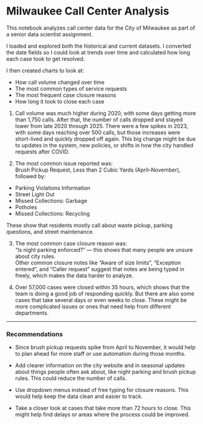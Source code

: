 # Milwaukee Call Center Analysis

This notebook analyzes call center data for the City of Milwaukee as part of a senior data scientist assignment.

I loaded and explored both the historical and current datasets. I converted the date fields so I could look at trends over time and calculated how long each case took to get resolved.

I then created charts to look at:

- How call volume changed over time  
- The most common types of service requests  
- The most frequent case closure reasons  
- How long it took to close each case  

1. Call volume was much higher during 2020, with some days getting more than 1,750 calls. After that, the number of calls dropped and stayed lower from late 2020 through 2025. There were a few spikes in 2023, with some days reaching over 500 calls, but those increases were short-lived and quickly dropped off again. This big change might be due to updates in the system, new policies, or shifts in how the city handled requests after COVID.

2. The most common issue reported was:  
Brush Pickup Request, Less than 2 Cubic Yards (April–November), followed by:  
- Parking Violations Information
- Street Light Out    
- Missed Collections: Garbage  
- Potholes  
- Missed Collections: Recycling

These show that residents mostly call about waste pickup, parking questions, and street maintenance.

3. The most common case closure reason was:  
“Is night parking enforced?” — this shows that many people are unsure about city rules.  
Other common closure notes like “Aware of size limits”, “Exception entered”, and “Caller request” suggest that notes are being typed in freely, which makes the data harder to analyze.

4. Over 57,000 cases were closed within 35 hours, which shows that the team is doing a good job of responding quickly. But there are also some cases that take several days or even weeks to close. These might be more complicated issues or ones that need help from different departments.

---

### Recommendations
- Since brush pickup requests spike from April to November, it would help to plan ahead for more staff or use automation during those months.

- Add clearer information on the city website and in seasonal updates about things people often ask about, like night parking and brush pickup rules. This could reduce the number of calls.

- Use dropdown menus instead of free typing for closure reasons. This would help keep the data clean and easier to track.

- Take a closer look at cases that take more than 72 hours to close. This might help find delays or areas where the process could be improved.
